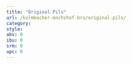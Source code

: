 ```yaml
---
title: "Original Pils"
url: /kulmbacher-mnchshof-bru/original-pils/
category: 
style: 
abv: 0
ibu: 0
srm: 0
upc: 0
---
```


